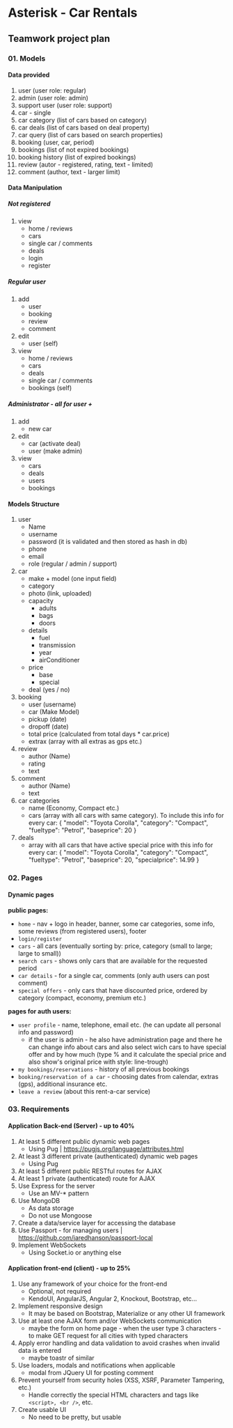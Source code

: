 # Asterisk - Car Rentals

## Teamwork project plan

### 01. Models

#### Data provided

1. user (user role: regular)
2. admin (user role: admin)
3. support user (user role: support)
4. car - single 
5. car category (list of cars based on category)
6. car deals (list of cars based on deal property)
7. car query (list of cars based on search properties)
8. booking (user, car, period)
9. bookings (list of not expired bookings)
10. booking history (list of expired bookings)
9. review (autor - registered, rating, text - limited)
10. comment (author, text - larger limit)

#### Data Manipulation

##### Not registered
1. view
	- home / reviews
	- cars
	- single car / comments
	- deals
	- login
	- register

##### Regular user
1. add
	- user
	- booking
	- review 
	- comment
2. edit
	- user (self)
3. view
	- home / reviews
	- cars
	- deals
	- single car / comments
	- bookings (self)

##### Administrator - all for user +
1. add
	- new car
2. edit
	- car (activate deal)
	- user (make admin)
3. view
	- cars
	- deals
	- users
	- bookings

#### Models Structure

1. user
	- Name
	- username
	- password (it is validated and then stored as hash in db)
	- phone
	- email
	- role (regular / admin / support)
2. car
	- make + model (one input field)
	- category
	- photo (link, uploaded)
	- capacity
		- adults
		- bags
		- doors
	- details
		- fuel
		- transmission
		- year
		- airConditioner
	- price
		- base
		- special
	- deal (yes / no)
3. booking
	- user (username)
	- car (Make Model)
	- pickup (date)
	- dropoff (date)
	- total price (calculated from total days * car.price)
	- extrax (array with all extras as gps etc.)
4. review
	- author (Name)
	- rating
	- text
5. comment
	- author (Name)
	- text
6. car categories
	- name (Economy, Compact etc.)
	- cars (array with all cars with same category). To include this info for every car:
	{
		"model": "Toyota Corolla",
		"category": "Compact",
		"fueltype": "Petrol",
		"baseprice": 20
	}
7. deals
	- array with all cars that have active special price with this info for every car:
	{
		"model": "Toyota Corolla",
		"category": "Compact",
		"fueltype": "Petrol",
		"baseprice": 20,
		"specialprice": 14.99
	}

### 02. Pages

#### Dynamic pages

**public pages:**

- `home` - nav + logo in header, banner, some car categories, some info, some reviews (from registered users), footer
- `login/register`
- `cars` - all cars (eventually sorting by: price, category (small to large; large to small))
- `search cars` - shows only cars that are available for the requested period
- `car details` - for a single car, comments (only auth users can post comment)
- `special offers` - only cars that have discounted price, ordered by category (compact, economy, premium etc.)

**pages for auth users:**

- `user profile` - name, telephone, email etc. (he can update all personal info and password)
	- if the user is admin - he also have administration page and there he can change info about cars and also select wich cars to have special offer and by how much (type % and it calculate the special price and also show's original price with style: line-trough)
- `my bookings/reservations` - history of all previous bookings
- `booking/reservation of a car` - choosing dates from calendar, extras (gps), additional insurance etc.
- `leave a review` (about this rent-a-car service)

### 03. Requirements

#### Application Back-end (Server) - up to 40%

1. At least 5 different public dynamic web pages
	- Using Pug														| https://pugjs.org/language/attributes.html
2. At least 3 different private (authenticated) dynamic web pages
	- Using Pug
3. At least 5 different public RESTful routes for AJAX
4. At least 1 private (authenticated) route for AJAX
5. Use Express for the server
	- Use an MV-* pattern
6. Use MongoDB
	- As data storage
	- Do not use Mongoose
7. Create a data/service layer for accessing the database
8. Use Passport - for managing users								| https://github.com/jaredhanson/passport-local
9. Implement WebSockets
	- Using Socket.io or anything else


#### Application front-end (client) - up to 25%

1. Use any framework of your choice for the front-end
	- Optional, not required
	- KendoUI, AngularJS, Angular 2, Knockout, Bootstrap, etc...
2. Implement responsive design
	- It may be based on Bootstrap, Materialize or any other UI framework
3. Use at least one AJAX form and/or WebSockets communication
	- maybe the form on home page - when the user type 3 characters - to make GET request for all cities with typed characters
4. Apply error handling and data validation to avoid crashes when invalid data is entered
	- maybe toastr of similar
5. Use loaders, modals and notifications when applicable 
	- modal from JQuery UI for posting comment
6. Prevent yourself from security holes (XSS, XSRF, Parameter Tampering, etc.)
	- Handle correctly the special HTML characters and tags like `<script>, <br />`, etc.
7. Create usable UI
	- No need to be pretty, but usable

